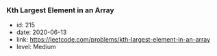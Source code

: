 ### Kth Largest Element in an Array

* id: 215
* date: 2020-06-13
* link: https://leetcode.com/problems/kth-largest-element-in-an-array
* level: Medium
